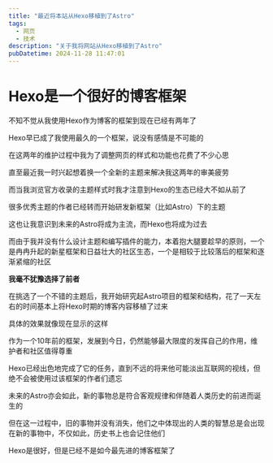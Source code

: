```yaml
---
title: "最近将本站从Hexo移植到了Astro"
tags: 
  - 网页
  - 技术
description: "关于我将网站从Hexo移植到了Astro"
pubDatetime: 2024-11-28 11:47:01
---
```


# Hexo是一个很好的博客框架

不知不觉从我使用Hexo作为博客的框架到现在已经有两年了

Hexo早已成了我使用最久的一个框架，说没有感情是不可能的

在这两年的维护过程中我为了调整网页的样式和功能也花费了不少心思

直至最近我一时兴起想着换一个全新的主题来解决我这两年的审美疲劳

而当我浏览官方收录的主题样式时我才注意到Hexo的生态已经大不如从前了

很多优秀主题的作者已经转而开始研发新框架（比如Astro）下的主题

这也让我意识到未来的Astro将成为主流，而Hexo也将成为过去

而由于我并没有什么设计主题和编写插件的能力，本着抱大腿要趁早的原则，一个是冉冉升起的新星框架和日益壮大的社区生态，一个是相较于比较落后的框架和逐渐紧缩的社区

**我毫不犹豫选择了前者**

在挑选了一个不错的主题后，我开始研究起Astro项目的框架和结构，花了一天左右的时间基本上将Hexo时期的博客内容移植了过来

具体的效果就像现在显示的这样

作为一个10年前的框架，发展到今日，仍然能够最大限度的发挥自己的作用，维护者和社区值得尊重

Hexo已经出色地完成了它的任务，直到不远的将来他可能淡出互联网的视线，但绝不会被使用过该框架的作者们遗忘

未来的Astro亦会如此，新的事物总是符合客观规律和伴随着人类历史的前进而诞生的

但在这一过程中，旧的事物并没有消失，他们之中体现出的人类的智慧总是会出现在新的事物中，不仅如此，历史书上也会记住他们

Hexo是很好，但是已经不是如今最先进的博客框架了
